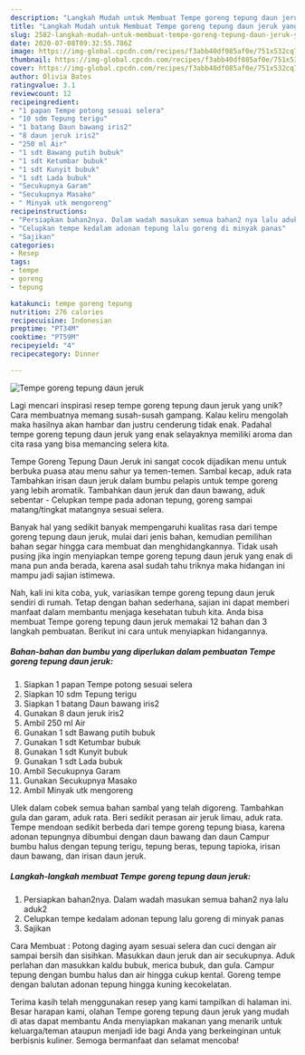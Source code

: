 ```yaml
---
description: "Langkah Mudah untuk Membuat Tempe goreng tepung daun jeruk yang Lezat"
title: "Langkah Mudah untuk Membuat Tempe goreng tepung daun jeruk yang Lezat"
slug: 2582-langkah-mudah-untuk-membuat-tempe-goreng-tepung-daun-jeruk-yang-lezat
date: 2020-07-08T09:32:55.786Z
image: https://img-global.cpcdn.com/recipes/f3abb40df085af0e/751x532cq70/tempe-goreng-tepung-daun-jeruk-foto-resep-utama.jpg
thumbnail: https://img-global.cpcdn.com/recipes/f3abb40df085af0e/751x532cq70/tempe-goreng-tepung-daun-jeruk-foto-resep-utama.jpg
cover: https://img-global.cpcdn.com/recipes/f3abb40df085af0e/751x532cq70/tempe-goreng-tepung-daun-jeruk-foto-resep-utama.jpg
author: Olivia Bates
ratingvalue: 3.1
reviewcount: 12
recipeingredient:
- "1 papan Tempe potong sesuai selera"
- "10 sdm Tepung terigu"
- "1 batang Daun bawang iris2"
- "8 daun jeruk iris2"
- "250 ml Air"
- "1 sdt Bawang putih bubuk"
- "1 sdt Ketumbar bubuk"
- "1 sdt Kunyit bubuk"
- "1 sdt Lada bubuk"
- "Secukupnya Garam"
- "Secukupnya Masako"
- " Minyak utk mengoreng"
recipeinstructions:
- "Persiapkan bahan2nya. Dalam wadah masukan semua bahan2 nya lalu aduk2"
- "Celupkan tempe kedalam adonan tepung lalu goreng di minyak panas"
- "Sajikan"
categories:
- Resep
tags:
- tempe
- goreng
- tepung

katakunci: tempe goreng tepung 
nutrition: 276 calories
recipecuisine: Indonesian
preptime: "PT34M"
cooktime: "PT59M"
recipeyield: "4"
recipecategory: Dinner

---
```



![Tempe goreng tepung daun jeruk](https://img-global.cpcdn.com/recipes/f3abb40df085af0e/751x532cq70/tempe-goreng-tepung-daun-jeruk-foto-resep-utama.jpg)

Lagi mencari inspirasi resep tempe goreng tepung daun jeruk yang unik? Cara membuatnya memang susah-susah gampang. Kalau keliru mengolah maka hasilnya akan hambar dan justru cenderung tidak enak. Padahal tempe goreng tepung daun jeruk yang enak selayaknya memiliki aroma dan cita rasa yang bisa memancing selera kita.

Tempe Goreng Tepung Daun Jeruk ini sangat cocok dijadikan menu untuk berbuka puasa atau menu sahur ya temen-temen. Sambal kecap, aduk rata Tambahkan irisan daun jeruk dalam bumbu pelapis untuk tempe goreng yang lebih aromatik. Tambahkan daun jeruk dan daun bawang, aduk sebentar - Celupkan tempe pada adonan tepung, goreng sampai matang/tingkat matangnya sesuai selera.

Banyak hal yang sedikit banyak mempengaruhi kualitas rasa dari tempe goreng tepung daun jeruk, mulai dari jenis bahan, kemudian pemilihan bahan segar hingga cara membuat dan menghidangkannya. Tidak usah pusing jika ingin menyiapkan tempe goreng tepung daun jeruk yang enak di mana pun anda berada, karena asal sudah tahu triknya maka hidangan ini mampu jadi sajian istimewa.


Nah, kali ini kita coba, yuk, variasikan tempe goreng tepung daun jeruk sendiri di rumah. Tetap dengan bahan sederhana, sajian ini dapat memberi manfaat dalam membantu menjaga kesehatan tubuh kita. Anda bisa membuat Tempe goreng tepung daun jeruk memakai 12 bahan dan 3 langkah pembuatan. Berikut ini cara untuk menyiapkan hidangannya.

<!--inarticleads1-->

##### Bahan-bahan dan bumbu yang diperlukan dalam pembuatan Tempe goreng tepung daun jeruk:

1. Siapkan 1 papan Tempe potong sesuai selera
1. Siapkan 10 sdm Tepung terigu
1. Siapkan 1 batang Daun bawang iris2
1. Gunakan 8 daun jeruk iris2
1. Ambil 250 ml Air
1. Gunakan 1 sdt Bawang putih bubuk
1. Gunakan 1 sdt Ketumbar bubuk
1. Gunakan 1 sdt Kunyit bubuk
1. Gunakan 1 sdt Lada bubuk
1. Ambil Secukupnya Garam
1. Gunakan Secukupnya Masako
1. Ambil  Minyak utk mengoreng


Ulek dalam cobek semua bahan sambal yang telah digoreng. Tambahkan gula dan garam, aduk rata. Beri sedikit perasan air jeruk limau, aduk rata. Tempe mendoan sedikit berbeda dari tempe goreng tepung biasa, karena adonan tepungnya dibumbui dengan daun bawang dan daun Campur bumbu halus dengan tepung terigu, tepung beras, tepung tapioka, irisan daun bawang, dan irisan daun jeruk. 

<!--inarticleads2-->

##### Langkah-langkah membuat Tempe goreng tepung daun jeruk:

1. Persiapkan bahan2nya. Dalam wadah masukan semua bahan2 nya lalu aduk2
1. Celupkan tempe kedalam adonan tepung lalu goreng di minyak panas
1. Sajikan


Cara Membuat : Potong daging ayam sesuai selera dan cuci dengan air sampai bersih dan sisihkan. Masukkan daun jeruk dan air secukupnya. Aduk perlahan dan masukkan kaldu bubuk, merica bubuk, dan gula. Campur tepung dengan bumbu halus dan air hingga cukup kental. Goreng tempe dengan balutan adonan tepung hingga kuning kecokelatan. 

Terima kasih telah menggunakan resep yang kami tampilkan di halaman ini. Besar harapan kami, olahan Tempe goreng tepung daun jeruk yang mudah di atas dapat membantu Anda menyiapkan makanan yang menarik untuk keluarga/teman ataupun menjadi ide bagi Anda yang berkeinginan untuk berbisnis kuliner. Semoga bermanfaat dan selamat mencoba!

